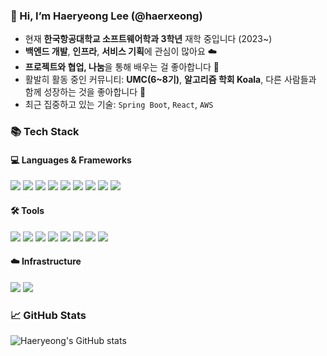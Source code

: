### 👋 Hi, I’m Haeryeong Lee (@haerxeong)

- 현재 <b>한국항공대학교 소프트웨어학과 3학년</b> 재학 중입니다 (2023~)
- <b>백엔드 개발</b>, <b>인프라</b>, <b>서비스 기획</b>에 관심이 많아요 ☁️
- <b>프로젝트와 협업, 나눔</b>을 통해 배우는 걸 좋아합니다 🙌
- 활발히 활동 중인 커뮤니티: <b>UMC(6~8기)</b>, <b>알고리즘 학회 Koala</b>, 다른 사람들과 함께 성장하는 것을 좋아합니다 🧡
- 최근 집중하고 있는 기술: <code>Spring Boot</code>, <code>React</code>, <code>AWS</code>

### 📚 Tech Stack

#### 💻 Languages & Frameworks
<img src="https://img.shields.io/badge/Java-007396?style=for-the-badge&logo=openjdk&logoColor=white"/> <img src="https://img.shields.io/badge/Python-3776AB?style=for-the-badge&logo=python&logoColor=white"/> <img src="https://img.shields.io/badge/C-A8B9CC?style=for-the-badge&logo=c&logoColor=white"/> <img src="https://img.shields.io/badge/Javascript-F7DF1E?style=for-the-badge&logo=Javascript&logoColor=black"/> <img src="https://img.shields.io/badge/TypeScript-3178C6?style=for-the-badge&logo=TypeScript&logoColor=white"/> <img src="https://img.shields.io/badge/Node.js-339933?style=for-the-badge&logo=nodedotjs&logoColor=white"/> <img src="https://img.shields.io/badge/SpringBoot-6DB33F?style=for-the-badge&logo=springboot&logoColor=white"/> <img src="https://img.shields.io/badge/React-61DAFB?style=for-the-badge&logo=react&logoColor=black"/> <img src="https://img.shields.io/badge/Next.js-000000?style=for-the-badge&logo=nextdotjs&logoColor=white"/> 

#### 🛠️ Tools
<img src="https://img.shields.io/badge/VSCode-007ACC?style=for-the-badge&logo=visualstudiocode&logoColor=white"/> <img src="https://img.shields.io/badge/Webstorm-000000?style=for-the-badge&logo=webstorm&logoColor=white"/> <img src="https://img.shields.io/badge/IntelliJ-000000?style=for-the-badge&logo=intellijidea&logoColor=white"/> <img src="https://img.shields.io/badge/Git-181717?style=for-the-badge&logo=git&logoColor=white"/> <img src="https://img.shields.io/badge/GitHub-000000?style=for-the-badge&logo=github&logoColor=white"/> <img src="https://img.shields.io/badge/DataGrip-000000?style=for-the-badge&logo=datagrip&logoColor=white"/> <img src="https://img.shields.io/badge/Figma-F24E1E?style=for-the-badge&logo=figma&logoColor=white"/> <img src="https://img.shields.io/badge/Notion-000000?style=for-the-badge&logo=notion&logoColor=white"/>

#### ☁️ Infrastructure
<img src="https://img.shields.io/badge/AWS-232F3E?style=for-the-badge&logo=amazonaws&logoColor=white"/> <img src="https://img.shields.io/badge/MySQL-4479A1?style=for-the-badge&logo=mysql&logoColor=white"/>

### 📈 GitHub Stats
![Haeryeong's GitHub stats](https://github-readme-stats.vercel.app/api?username=haerxeong&show_icons=true&theme=radical)
